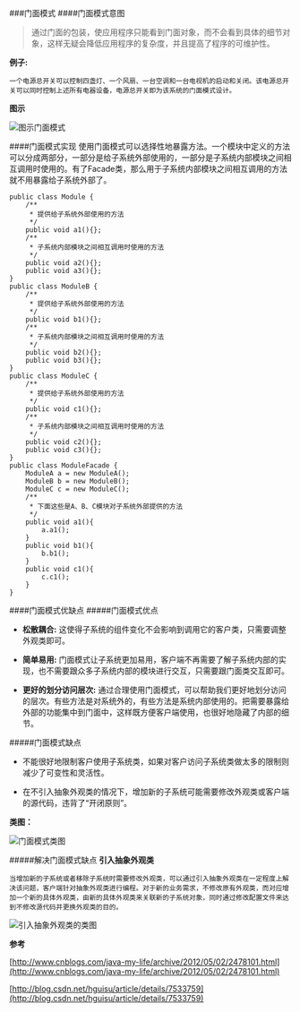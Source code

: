###门面模式
####门面模式意图
>通过门面的包装，使应用程序只能看到门面对象，而不会看到具体的细节对象，这样无疑会降低应用程序的复杂度，并且提高了程序的可维护性。

**例子:**

	一个电源总开关可以控制四盏灯、一个风扇、一台空调和一台电视机的启动和关闭。该电源总开关可以同时控制上述所有电器设备，电源总开关即为该系统的门面模式设计。

**图示**

![图示门面模式](http://7xpxnz.com1.z0.glb.clouddn.com/%E8%AE%BE%E8%AE%A1%E6%A8%A1%E5%BC%8F%E7%B1%BB%E5%9B%BE%EF%BC%8D%E9%97%A8%E9%9D%A2.jpg)

####门面模式实现
	使用门面模式可以选择性地暴露方法。一个模块中定义的方法可以分成两部分，一部分是给子系统外部使用的，一部分是子系统内部模块之间相互调用时使用的。有了Facade类，那么用于子系统内部模块之间相互调用的方法就不用暴露给子系统外部了。
```
public class Module {
    /**
     * 提供给子系统外部使用的方法
     */
    public void a1(){};
    /**
     * 子系统内部模块之间相互调用时使用的方法
     */
    public void a2(){};
    public void a3(){};
}
public class ModuleB {
    /**
     * 提供给子系统外部使用的方法
     */
    public void b1(){};
    /**
     * 子系统内部模块之间相互调用时使用的方法
     */
    public void b2(){};
    public void b3(){};
}
public class ModuleC {
    /**
     * 提供给子系统外部使用的方法
     */
    public void c1(){};
    /**
     * 子系统内部模块之间相互调用时使用的方法
     */
    public void c2(){};
    public void c3(){};
}
public class ModuleFacade {
    ModuleA a = new ModuleA();
    ModuleB b = new ModuleB();
    ModuleC c = new ModuleC();
    /**
     * 下面这些是A、B、C模块对子系统外部提供的方法
     */
    public void a1(){
        a.a1();
    }
    public void b1(){
        b.b1();
    }
    public void c1(){
        c.c1();
    }
}
```
####门面模式优缺点
#####门面模式优点

* __松散耦合:__
	这使得子系统的组件变化不会影响到调用它的客户类，只需要调整外观类即可。

* __简单易用:__
	门面模式让子系统更加易用，客户端不再需要了解子系统内部的实现，也不需要跟众多子系统内部的模块进行交互，只需要跟门面类交互即可。

* __更好的划分访问层次:__
	通过合理使用门面模式，可以帮助我们更好地划分访问的层次。有些方法是对系统外的，有些方法是系统内部使用的。把需要暴露给外部的功能集中到门面中，这样既方便客户端使用，也很好地隐藏了内部的细节。

#####门面模式缺点

* 不能很好地限制客户使用子系统类，如果对客户访问子系统类做太多的限制则减少了可变性和灵活性。

* 在不引入抽象外观类的情况下，增加新的子系统可能需要修改外观类或客户端的源代码，违背了“开闭原则”。

**类图：**

![门面模式类图](http://7xpxnz.com1.z0.glb.clouddn.com/%E8%AE%BE%E8%AE%A1%E6%A8%A1%E5%BC%8F%E7%B1%BB%E5%9B%BE%EF%BC%8D%E9%97%A8%E9%9D%A22.png)
	
#####解决门面模式缺点
**引入抽象外观类**

	当增加新的子系统或者移除子系统时需要修改外观类，可以通过引入抽象外观类在一定程度上解决该问题，客户端针对抽象外观类进行编程。对于新的业务需求，不修改原有外观类，而对应增加一个新的具体外观类，由新的具体外观类来关联新的子系统对象，同时通过修改配置文件来达到不修改源代码并更换外观类的目的。

![引入抽象外观类的类图](http://7xpxnz.com1.z0.glb.clouddn.com/%E8%AE%BE%E8%AE%A1%E6%A8%A1%E5%BC%8F%E7%B1%BB%E5%9B%BE%EF%BC%8D%E9%97%A8%E9%9D%A21.png)

**参考**

[http://www.cnblogs.com/java-my-life/archive/2012/05/02/2478101.html](http://www.cnblogs.com/java-my-life/archive/2012/05/02/2478101.html)

[http://blog.csdn.net/hguisu/article/details/7533759](http://blog.csdn.net/hguisu/article/details/7533759)

